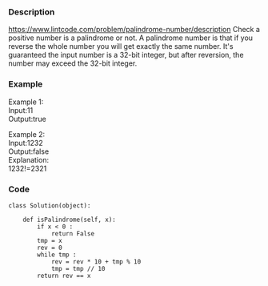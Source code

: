 ### Description
https://www.lintcode.com/problem/palindrome-number/description
Check a positive number is a palindrome or not.
A palindrome number is that if you reverse the whole number you will get exactly the same number.
It's guaranteed the input number is a 32-bit integer, but after reversion, the number may exceed the 32-bit integer.
 
### Example
Example 1:\
Input:11\
Output:true

Example 2:\
Input:1232\
Output:false\
Explanation:\
1232!=2321

### Code
```
class Solution(object):

    def isPalindrome(self, x):
        if x < 0 :
            return False
        tmp = x
        rev = 0
        while tmp :
            rev = rev * 10 + tmp % 10
            tmp = tmp // 10
        return rev == x
```
